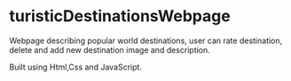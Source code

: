 # turisticDestinationsWebpage
Webpage describing popular world destinations, user can rate destination, 
delete and add new destination image and description.

Built using Html,Css and JavaScript.
